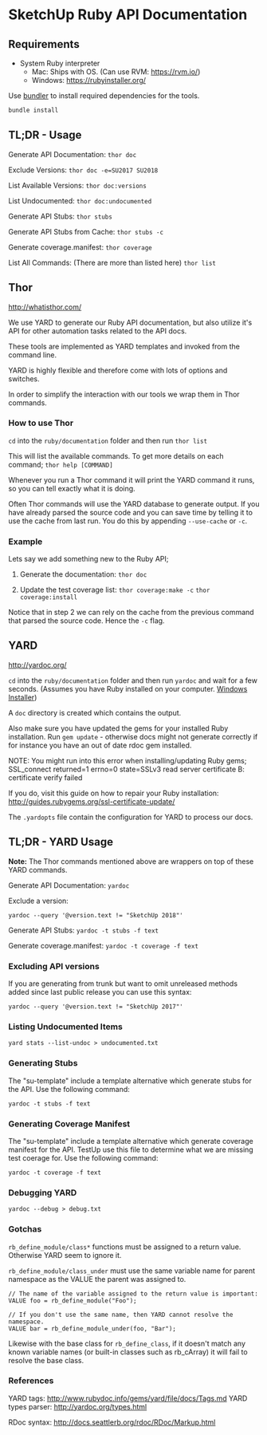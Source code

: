 # SketchUp Ruby API Documentation

## Requirements

* System Ruby interpreter
  * Mac: Ships with OS. (Can use RVM: https://rvm.io/)
  * Windows: https://rubyinstaller.org/

Use [bundler](http://bundler.io/) to install required dependencies for the
tools.

```bash
bundle install
```

## TL;DR - Usage

Generate API Documentation:
`thor doc`

Exclude Versions:
`thor doc -e=SU2017 SU2018`

List Available Versions:
`thor doc:versions`

List Undocumented:
`thor doc:undocumented`

Generate API Stubs:
`thor stubs`

Generate API Stubs from Cache:
`thor stubs -c`

Generate coverage.manifest:
`thor coverage`

List All Commands: (There are more than listed here)
`thor list`

## Thor

http://whatisthor.com/

We use YARD to generate our Ruby API documentation, but also utilize it's API
for other automation tasks related to the API docs.

These tools are implemented as YARD templates and invoked from the command line.

YARD is highly flexible and therefore come with lots of options and switches.

In order to simplify the interaction with our tools we wrap them in Thor
commands.

### How to use Thor

`cd` into the `ruby/documentation` folder and then run `thor list`

This will list the available commands. To get more details on each command;
    `thor help [COMMAND]`

Whenever you run a Thor command it will print the YARD command it runs, so you
can tell exactly what it is doing.

Often Thor commands will use the YARD database to generate output. If you have
already parsed the source code and you can save time by telling it to use
the cache from last run. You do this by appending `--use-cache` or `-c`.

### Example

Lets say we add something new to the Ruby API;

1. Generate the documentation:
    `thor doc`

2. Update the test coverage list:
    `thor coverage:make -c`
    `thor coverage:install`

Notice that in step 2 we can rely on the cache from the previous command that
parsed the source code. Hence the `-c` flag.

## YARD

http://yardoc.org/

`cd` into the `ruby/documentation` folder and then run `yardoc` and wait for a
few seconds. (Assumes you have Ruby installed
on your computer. [Windows Installer](http://rubyinstaller.org/))

A `doc` directory is created which contains the output.

Also make sure you have updated the gems for your installed Ruby installation.
Run `gem update` - otherwise docs might not generate correctly if for instance
you have an out of date rdoc gem installed.

NOTE: You might run into this error when installing/updating Ruby gems;
    SSL_connect returned=1 errno=0 state=SSLv3 read server certificate B: certificate verify failed

If you do, visit this guide on how to repair your Ruby installation:
http://guides.rubygems.org/ssl-certificate-update/

The `.yardopts` file contain the configuration for YARD to process our docs.

## TL;DR - YARD Usage

**Note:** The Thor commands mentioned above are wrappers on top of these YARD
commands.

Generate API Documentation:
`yardoc`

Exclude a version:

`yardoc --query '@version.text != "SketchUp 2018"'`

Generate API Stubs:
`yardoc -t stubs -f text`

Generate coverage.manifest:
`yardoc -t coverage -f text`

### Excluding API versions

If you are generating from trunk but want to omit unreleased methods added since
last public release you can use this syntax:

`yardoc --query '@version.text != "SketchUp 2017"'`

### Listing Undocumented Items

`yard stats --list-undoc > undocumented.txt`

### Generating Stubs

The "su-template" include a template alternative which generate stubs for the
API. Use the following command:

`yardoc -t stubs -f text`

### Generating Coverage Manifest

The "su-template" include a template alternative which generate coverage
manifest for the API. TestUp use this file to determine what we are missing test
coerage for. Use the following command:

`yardoc -t coverage -f text`

### Debugging YARD

`yardoc --debug > debug.txt`

### Gotchas

`rb_define_module/class*` functions must be assigned to a return value.
Otherwise YARD seem to ignore it.

`rb_define_module/class_under` must use the same variable name for parent
namespace as the VALUE the parent was assigned to.

    // The name of the variable assigned to the return value is important:
    VALUE foo = rb_define_module("Foo");

    // If you don't use the same name, then YARD cannot resolve the namespace.
    VALUE bar = rb_define_module_under(foo, "Bar");

Likewise with the base class for `rb_define_class`, if it doesn't match any
known variable names (or built-in classes such as rb_cArray) it will fail to
resolve the base class.

### References

YARD tags: http://www.rubydoc.info/gems/yard/file/docs/Tags.md
YARD types parser: http://yardoc.org/types.html

RDoc syntax: http://docs.seattlerb.org/rdoc/RDoc/Markup.html

